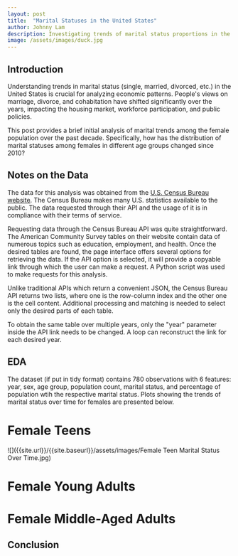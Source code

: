 ```yaml
---
layout: post
title:  "Marital Statuses in the United States"
author: Johnny Lam
description: Investigating trends of marital status proportions in the United States over the past decade
image: /assets/images/duck.jpg
---
```


## Introduction

Understanding trends in marital status (single, married, divorced, etc.) in the United States is crucial for analyzing economic patterns. People's views on marriage, divorce, and cohabitation have shifted significantly over the years, impacting the housing market, workforce participation, and public policies. 

This post provides a brief initial analysis of marital trends among the female population over the past decade. Specifically, how has the distribution of marital statuses among females in different age groups changed since 2010?

## Notes on the Data

The data for this analysis was obtained from the [U.S. Census Bureau website](https://www.census.gov/data/developers/about.html). The Census Bureau makes many U.S. statistics available to the public. The data requested through their API and the usage of it is in compliance with their terms of service.

Requesting data through the Census Bureau API was quite straightforward. The American Community Survey tables on their website contain data of numerous topics such as education, employment, and health. Once the desired tables are found, the page interface offers several options for retrieving the data. If the API option is selected, it will provide a copyable link through which the user can make a request. A Python script was used to make requests for this analysis.

Unlike traditional APIs which return a convenient JSON, the Census Bureau API returns two lists, where one is the row-column index and the other one is the cell content. Additional processing and matching is needed to select only the desired parts of each table.

To obtain the same table over multiple years, only the "year" parameter inside the API link needs to be changed. A loop can reconstruct the link for each desired year. 

## EDA

The dataset (if put in tidy format) contains 780 observations with 6 features: year, sex, age group, population count, marital status, and percentage of population wtih the respective marital status. Plots showing the trends of marital status over time for females are presented below.

# Female Teens

![]({{site.url}}/{{site.baseurl}}/assets/images/Female Teen Marital Status Over Time.jpg)

# Female Young Adults

# Female Middle-Aged Adults

## Conclusion

